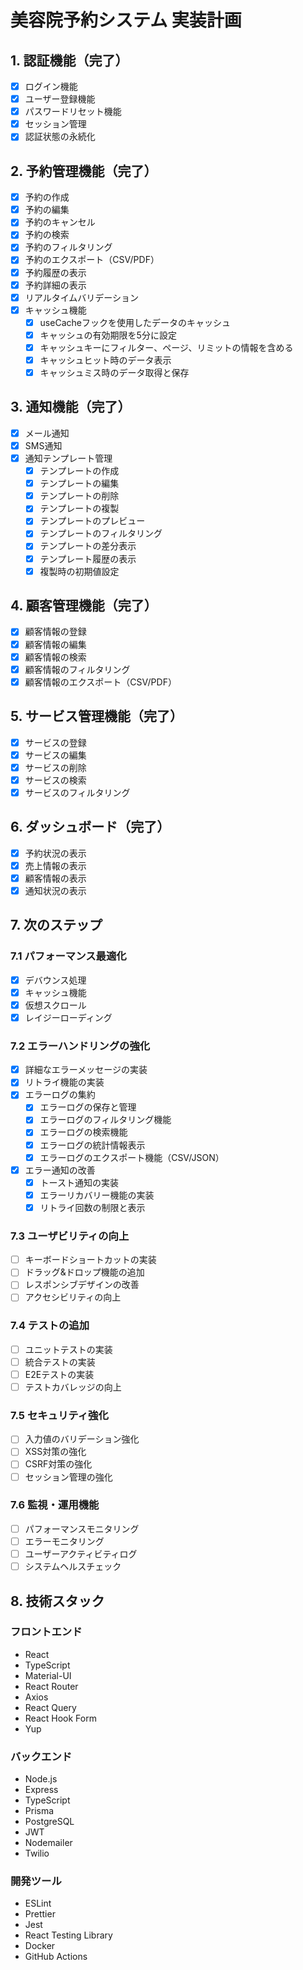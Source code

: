 # 美容院予約システム 実装計画

## 1. 認証機能（完了）
- [x] ログイン機能
- [x] ユーザー登録機能
- [x] パスワードリセット機能
- [x] セッション管理
- [x] 認証状態の永続化

## 2. 予約管理機能（完了）
- [x] 予約の作成
- [x] 予約の編集
- [x] 予約のキャンセル
- [x] 予約の検索
- [x] 予約のフィルタリング
- [x] 予約のエクスポート（CSV/PDF）
- [x] 予約履歴の表示
- [x] 予約詳細の表示
- [x] リアルタイムバリデーション
- [x] キャッシュ機能
  - [x] useCacheフックを使用したデータのキャッシュ
  - [x] キャッシュの有効期限を5分に設定
  - [x] キャッシュキーにフィルター、ページ、リミットの情報を含める
  - [x] キャッシュヒット時のデータ表示
  - [x] キャッシュミス時のデータ取得と保存

## 3. 通知機能（完了）
- [x] メール通知
- [x] SMS通知
- [x] 通知テンプレート管理
  - [x] テンプレートの作成
  - [x] テンプレートの編集
  - [x] テンプレートの削除
  - [x] テンプレートの複製
  - [x] テンプレートのプレビュー
  - [x] テンプレートのフィルタリング
  - [x] テンプレートの差分表示
  - [x] テンプレート履歴の表示
  - [x] 複製時の初期値設定

## 4. 顧客管理機能（完了）
- [x] 顧客情報の登録
- [x] 顧客情報の編集
- [x] 顧客情報の検索
- [x] 顧客情報のフィルタリング
- [x] 顧客情報のエクスポート（CSV/PDF）

## 5. サービス管理機能（完了）
- [x] サービスの登録
- [x] サービスの編集
- [x] サービスの削除
- [x] サービスの検索
- [x] サービスのフィルタリング

## 6. ダッシュボード（完了）
- [x] 予約状況の表示
- [x] 売上情報の表示
- [x] 顧客情報の表示
- [x] 通知状況の表示

## 7. 次のステップ

### 7.1 パフォーマンス最適化
- [x] デバウンス処理
- [x] キャッシュ機能
- [x] 仮想スクロール
- [x] レイジーローディング

### 7.2 エラーハンドリングの強化
- [x] 詳細なエラーメッセージの実装
- [x] リトライ機能の実装
- [x] エラーログの集約
  - [x] エラーログの保存と管理
  - [x] エラーログのフィルタリング機能
  - [x] エラーログの検索機能
  - [x] エラーログの統計情報表示
  - [x] エラーログのエクスポート機能（CSV/JSON）
- [x] エラー通知の改善
  - [x] トースト通知の実装
  - [x] エラーリカバリー機能の実装
  - [x] リトライ回数の制限と表示

### 7.3 ユーザビリティの向上
- [ ] キーボードショートカットの実装
- [ ] ドラッグ&ドロップ機能の追加
- [ ] レスポンシブデザインの改善
- [ ] アクセシビリティの向上

### 7.4 テストの追加
- [ ] ユニットテストの実装
- [ ] 統合テストの実装
- [ ] E2Eテストの実装
- [ ] テストカバレッジの向上

### 7.5 セキュリティ強化
- [ ] 入力値のバリデーション強化
- [ ] XSS対策の強化
- [ ] CSRF対策の強化
- [ ] セッション管理の強化

### 7.6 監視・運用機能
- [ ] パフォーマンスモニタリング
- [ ] エラーモニタリング
- [ ] ユーザーアクティビティログ
- [ ] システムヘルスチェック

## 8. 技術スタック

### フロントエンド
- React
- TypeScript
- Material-UI
- React Router
- Axios
- React Query
- React Hook Form
- Yup

### バックエンド
- Node.js
- Express
- TypeScript
- Prisma
- PostgreSQL
- JWT
- Nodemailer
- Twilio

### 開発ツール
- ESLint
- Prettier
- Jest
- React Testing Library
- Docker
- GitHub Actions 